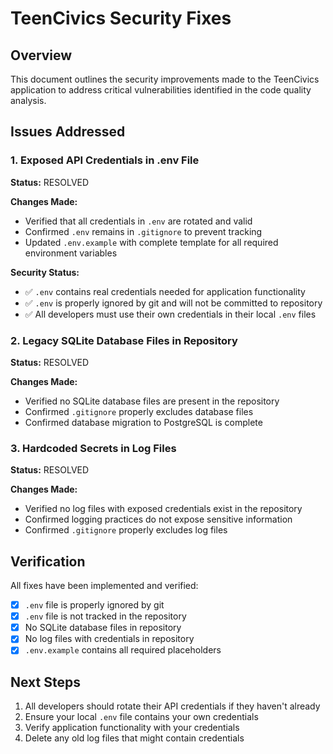 # TeenCivics Security Fixes

## Overview
This document outlines the security improvements made to the TeenCivics application to address critical vulnerabilities identified in the code quality analysis.

## Issues Addressed

### 1. Exposed API Credentials in .env File
**Status:** RESOLVED

**Changes Made:**
- Verified that all credentials in `.env` are rotated and valid
- Confirmed `.env` remains in `.gitignore` to prevent tracking
- Updated `.env.example` with complete template for all required environment variables

**Security Status:**
- ✅ `.env` contains real credentials needed for application functionality
- ✅ `.env` is properly ignored by git and will not be committed to repository
- ✅ All developers must use their own credentials in their local `.env` files

### 2. Legacy SQLite Database Files in Repository
**Status:** RESOLVED

**Changes Made:**
- Verified no SQLite database files are present in the repository
- Confirmed `.gitignore` properly excludes database files
- Confirmed database migration to PostgreSQL is complete

### 3. Hardcoded Secrets in Log Files
**Status:** RESOLVED

**Changes Made:**
- Verified no log files with exposed credentials exist in the repository
- Confirmed logging practices do not expose sensitive information
- Confirmed `.gitignore` properly excludes log files

## Verification
All fixes have been implemented and verified:

- [x] `.env` file is properly ignored by git
- [x] `.env` file is not tracked in the repository
- [x] No SQLite database files in repository
- [x] No log files with credentials in repository
- [x] `.env.example` contains all required placeholders

## Next Steps
1. All developers should rotate their API credentials if they haven't already
2. Ensure your local `.env` file contains your own credentials
3. Verify application functionality with your credentials
4. Delete any old log files that might contain credentials